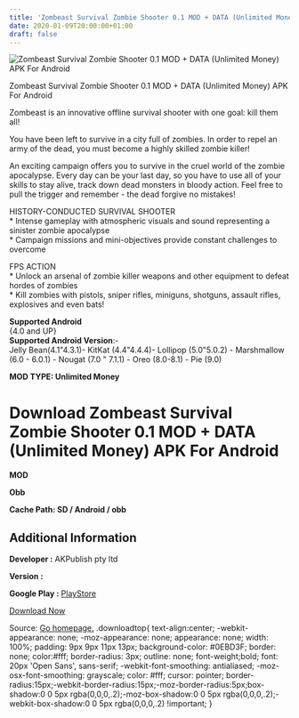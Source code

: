 ```yaml
---
title: 'Zombeast Survival Zombie Shooter 0.1 MOD + DATA (Unlimited Money) APK For Android'
date: 2020-01-09T20:00:00+01:00
draft: false
---
```


![Zombeast Survival Zombie Shooter 0.1 MOD + DATA (Unlimited Money) APK For Android](https://i1.wp.com/apkhome.net/wp-content/uploads/2020/01/Zombeast-Survival-Zombie-Shooter-0.1-MOD-DATA-Unlimited-Money.png "Zombeast Survival Zombie Shooter 0.1 MOD + DATA (Unlimited Money) APK For Android")

  

Zombeast Survival Zombie Shooter 0.1 MOD + DATA (Unlimited Money) APK For Android

Zombeast is an innovative offline survival shooter with one goal: kill them all!

You have been left to survive in a city full of zombies. In order to repel an army of the dead, you must become a highly skilled zombie killer!

An exciting campaign offers you to survive in the cruel world of the zombie apocalypse. Every day can be your last day, so you have to use all of your skills to stay alive, track down dead monsters in bloody action. Feel free to pull the trigger and remember - the dead forgive no mistakes!

HISTORY-CONDUCTED SURVIVAL SHOOTER  
\* Intense gameplay with atmospheric visuals and sound representing a sinister zombie apocalypse  
\* Campaign missions and mini-objectives provide constant challenges to overcome

FPS ACTION  
\* Unlock an arsenal of zombie killer weapons and other equipment to defeat hordes of zombies  
\* Kill zombies with pistols, sniper rifles, miniguns, shotguns, assault rifles, explosives and even bats!

**Supported Android**  
{4.0 and UP}  
**Supported Android Version**:-  
Jelly Bean(4.1"4.3.1)- KitKat (4.4"4.4.4)- Lollipop (5.0"5.0.2) - Marshmallow (6.0 - 6.0.1) - Nougat (7.0 " 7.1.1) - Oreo (8.0-8.1) - Pie (9.0)

**MOD TYPE: Unlimited Money**

Download Zombeast Survival Zombie Shooter 0.1 MOD + DATA (Unlimited Money) APK For Android
==========================================================================================

**MOD**

**Obb**

**Cache Path: SD / Android / obb**

Additional Information
----------------------

**Developer :** AKPublish pty ltd

**Version :**

**Google Play :** [PlayStore](https://play.google.com/store/apps/details?id=com.akpublish.zombie)

  

[Download Now](https://store4app.co/post/zombeast-survival-zombie-shooter-0-1-mod-data-unlimited-money-apk-for-android_1578596297)

  
Source: [Go homepage.](https://store4app.co/post/zombeast-survival-zombie-shooter-0-1-mod-data-unlimited-money-apk-for-android_1578596297) .downloadtop{ text-align:center; -webkit-appearance: none; -moz-appearance: none; appearance: none; width: 100%; padding: 9px 9px 11px 13px; background-color: #0EBD3F; border: none; color:#fff; border-radius: 3px; outline: none; font-weight;bold; font: 20px 'Open Sans', sans-serif; -webkit-font-smoothing: antialiased; -moz-osx-font-smoothing: grayscale; color: #fff; cursor: pointer; border-radius:15px;-webkit-border-radius:15px;-moz-border-radius:5px;box-shadow:0 0 5px rgba(0,0,0,.2);-moz-box-shadow:0 0 5px rgba(0,0,0,.2);-webkit-box-shadow:0 0 5px rgba(0,0,0,.2) !important; }